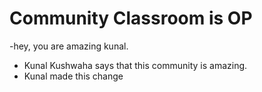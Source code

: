 # Community Classroom is OP
-hey, you are amazing kunal.
- Kunal Kushwaha says that this community is amazing.
- Kunal made this change
